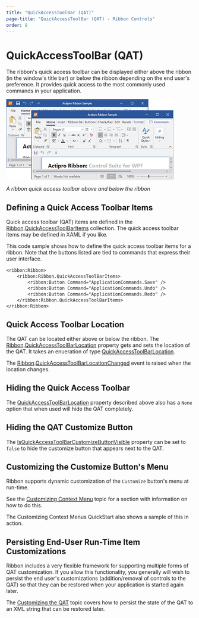 ```yaml
---
title: "QuickAccessToolBar (QAT)"
page-title: "QuickAccessToolBar (QAT) - Ribbon Controls"
order: 8
---
```

# QuickAccessToolBar (QAT)

The ribbon's quick access toolbar can be displayed either above the ribbon (in the window's title bar) or below the ribbon depending on the end user's preference.  It provides quick access to the most commonly used commands in your application.

![Screenshot](../../images/quickaccesstoolbar.png)

*A ribbon quick access toolbar above and below the ribbon*

## Defining a Quick Access Toolbar Items

Quick access toolbar (QAT) items are defined in the [Ribbon](xref:@ActiproUIRoot.Controls.Ribbon.Ribbon).[QuickAccessToolBarItems](xref:@ActiproUIRoot.Controls.Ribbon.Ribbon.QuickAccessToolBarItems) collection.  The quick access toolbar items may be defined in XAML if you like.

This code sample shows how to define the quick access toolbar items for a ribbon.  Note that the buttons listed are tied to commands that express their user interface.

```xaml
<ribbon:Ribbon>
	<ribbon:Ribbon.QuickAccessToolBarItems>
		<ribbon:Button Command="ApplicationCommands.Save" />
		<ribbon:Button Command="ApplicationCommands.Undo" />
		<ribbon:Button Command="ApplicationCommands.Redo" />
	</ribbon:Ribbon.QuickAccessToolBarItems>
</ribbon:Ribbon>
```

## Quick Access Toolbar Location

The QAT can be located either above or below the ribbon. The [Ribbon](xref:@ActiproUIRoot.Controls.Ribbon.Ribbon).[QuickAccessToolBarLocation](xref:@ActiproUIRoot.Controls.Ribbon.Ribbon.QuickAccessToolBarLocation) property gets and sets the location of the QAT.  It takes an enueration of type [QuickAccessToolBarLocation](xref:@ActiproUIRoot.Controls.Ribbon.QuickAccessToolBarLocation).

The [Ribbon](xref:@ActiproUIRoot.Controls.Ribbon.Ribbon).[QuickAccessToolBarLocationChanged](xref:@ActiproUIRoot.Controls.Ribbon.Ribbon.QuickAccessToolBarLocationChanged) event is raised when the location changes.

## Hiding the Quick Access Toolbar

The [QuickAccessToolBarLocation](xref:@ActiproUIRoot.Controls.Ribbon.QuickAccessToolBarLocation) property described above also has a `None` option that when used will hide the QAT completely.

## Hiding the QAT Customize Button

The [IsQuickAccessToolBarCustomizeButtonVisible](xref:@ActiproUIRoot.Controls.Ribbon.Ribbon.IsQuickAccessToolBarCustomizeButtonVisible) property can be set to `false` to hide the customize button that appears next to the QAT.

## Customizing the Customize Button's Menu

Ribbon supports dynamic customization of the `Customize` button's menu at run-time.

See the [Customizing Context Menu](../customizing-context-menus.md) topic for a section with information on how to do this.

The Customizing Context Menus QuickStart also shows a sample of this in action.

## Persisting End-User Run-Time Item Customizations

Ribbon includes a very flexible framework for supporting multiple forms of QAT customization.  If you allow this functionality, you generally will wish to persist the end user's customizations (addition/removal of controls to the QAT) so that they can be restored when your application is started again later.

The [Customizing the QAT](../customizing-the-qat.md) topic covers how to persist the state of the QAT to an XML string that can be restored later.
